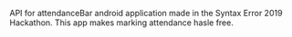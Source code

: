 API for attendanceBar android application made in the Syntax Error 2019 Hackathon. This app makes marking attendance hasle free.
